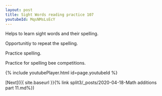 ```yaml
---
layout: post
title: Sight Words reading practice 107
youtubeId: MqsNMsLsEcY
---
```

 
 
Helps to learn sight words and their spelling.

Opportunitiy to repeat the spelling. 

Practice spelling. 
 
Practice for spelling bee competitions. 
 
{% include youtubePlayer.html id=page.youtubeId %}
 
 

[Next]({{ site.baseurl }}{% link  split3/_posts/2020-04-18-Math additions part 11.md%})
 
